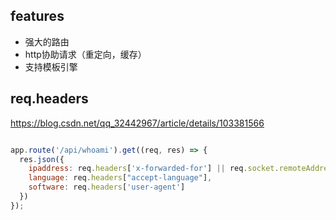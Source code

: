 ## features

* 强大的路由
* http协助请求（重定向，缓存）
* 支持模板引擎


## req.headers

https://blog.csdn.net/qq_32442967/article/details/103381566

```js

app.route('/api/whoami').get((req, res) => {
  res.json({
    ipaddress: req.headers['x-forwarded-for'] || req.socket.remoteAddress,
    language: req.headers["accept-language"],
    software: req.headers['user-agent'] 
  })
});
```